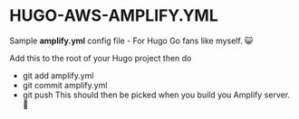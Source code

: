 # HUGO-AWS-AMPLIFY.YML
Sample **amplify.yml** config file - For Hugo Go fans like myself. 😺

Add this to the root of your Hugo project then do 
- git add amplify.yml 
- git commit amplify.yml
- git push
This should then be picked when you build you Amplify server.
🥇
